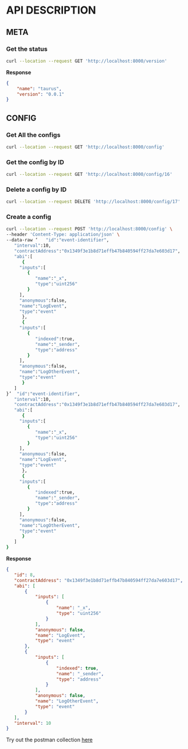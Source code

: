 # API DESCRIPTION 
## META

### Get the status

```sh
curl --location --request GET 'http://localhost:8000/version'
```
**Response**

```json
{
    "name": "taurus",
    "version": "0.0.1"
}
```
 
## CONFIG
 
### Get All the configs

```sh
curl --location --request GET 'http://localhost:8000/config'
```
 
### Get the config by ID

```sh
curl --location --request GET 'http://localhost:8000/config/16'
```
 
### Delete a config by ID

```sh
curl --location --request DELETE 'http://localhost:8000/config/17'
```
 
### Create a config

```sh 
curl --location --request POST 'http://localhost:8000/config' \
--header 'Content-Type: application/json' \
--data-raw ‘   "id":"event-identifier",
   "interval":10,
   "contractAddress":"0x1349f3e1b8d71effb47b840594ff27da7e603d17",
   "abi":[
      {
	 "inputs":[
	    {
	       "name":"_x",
	       "type":"uint256"
	    }
	 ],
	 "anonymous":false,
	 "name":"LogEvent",
	 "type":"event"
      },
      {
	 "inputs":[
	    {
	       "indexed":true,
	       "name":"_sender",
	       "type":"address"
	    }
	 ],
	 "anonymous":false,
	 "name":"LogOtherEvent",
	 "type":"event"
      }
   ]
}’  "id":"event-identifier",
   "interval":10,
   "contractAddress":"0x1349f3e1b8d71effb47b840594ff27da7e603d17",
   "abi":[
      {
	 "inputs":[
	    {
	       "name":"_x",
	       "type":"uint256"
	    }
	 ],
	 "anonymous":false,
	 "name":"LogEvent",
	 "type":"event"
      },
      {
	 "inputs":[
	    {
	       "indexed":true,
	       "name":"_sender",
	       "type":"address"
	    }
	 ],
	 "anonymous":false,
	 "name":"LogOtherEvent",
	 "type":"event"
      }
   ]
}
```

 **Response**
 
 ```json
{
    "id": 8,
    "contractAddress": "0x1349f3e1b8d71effb47b840594ff27da7e603d17",
    "abi": [
        {
            "inputs": [
                {
                    "name": "_x",
                    "type": "uint256"
                }
            ],
            "anonymous": false,
            "name": "LogEvent",
            "type": "event"
        },
        {
            "inputs": [
                {
                    "indexed": true,
                    "name": "_sender",
                    "type": "address"
                }
            ],
            "anonymous": false,
            "name": "LogOtherEvent",
            "type": "event"
        }
    ],
    "interval": 10
}
```

Try out the postman collection [here](https://github.com/FIWARE-Blockchain/Taurus/blob/master/Taurus%20API.postman_collection.json)
